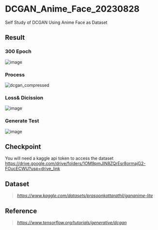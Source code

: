 # DCGAN_Anime_Face_20230828
Self Study of DCGAN Using Anime Face as Dataset
## Result
### 300 Epoch
![image](https://github.com/Motz224/DCGAN_Anime_Face_20230828/assets/82391453/ece3fad3-059e-47ef-93a5-168d3f63db0d)
### Process
![dcgan_compressed](https://github.com/Motz224/DCGAN_Anime_Face_20230828/assets/82391453/c00f51cc-91f7-46a3-b266-5041c0b457b8)
### Loss& Dicission
![image](https://github.com/Motz224/DCGAN_Anime_Face_20230828/assets/82391453/c42a159f-723b-4ca0-9096-52b925e495a0)
### Generate Test
![image](https://github.com/Motz224/DCGAN_Anime_Face_20230828/assets/82391453/c6c95c1c-5451-47fe-a038-47e0311d4bab)
## Checkpoint
You will need a kaggle api token to access the dataset
https://drive.google.com/drive/folders/1OM9pmJIN8ZQrEsr8ormajG2-FOucECWU?usp=drive_link
## Dataset
> _https://www.kaggle.com/datasets/prasoonkottarathil/gananime-lite_
## Reference
> _https://www.tensorflow.org/tutorials/generative/dcgan_
